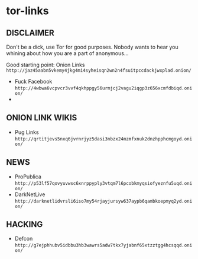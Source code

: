 # tor-links
## DISCLAIMER
Don't be a dick, use Tor for good purposes. Nobody wants to hear you whining about how you are a part of anonymous...


Good starting point: Onion Links
`http://jaz45aabn5vkemy4jkg4mi4syheisqn2wn2n4fsuitpccdackjwxplad.onion/`

- Fuck Facebook `http://4wbwa6vcpvcr3vvf4qkhppgy56urmjcj2vagu2iqgp3z656xcmfdbiqd.onion/`
- 

## ONION LINK WIKIS
- Pug Links `http://qrtitjevs5nxq6jvrnrjyz5dasi3nbzx24mzmfxnuk2dnzhpphcmgoyd.onion/`

## NEWS
- ProPublica `http://p53lf57qovyuvwsc6xnrppyply3vtqm7l6pcobkmyqsiofyeznfu5uqd.onion/`
- DarkNetLive `http://darknetlidvrsli6iso7my54rjayjursyw637aypb6qambkoepmyq2yd.onion/`

## HACKING
- Defcon `http://g7ejphhubv5idbbu3hb3wawrs5adw7tkx7yjabnf65xtzztgg4hcsqqd.onion/`
